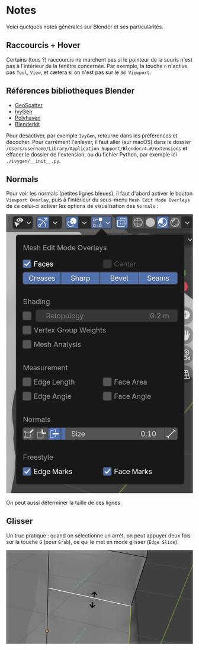 # Notes
Voici quelques notes générales sur Blender et ses particularités.

## Raccourcis + Hover
Certains (tous ?) raccourcis ne marchent pas si le pointeur de la souris n'est pas à l'intérieur de la fenêtre concernée. Par exemple, la touche `n` n'active pas `Tool`, `View`, et cætera si on n'est pas sur le `3d Viewport`.

## Références bibliothèques Blender
- [GeoScatter](https://www.geoscatter.com)
- [IvyGen](https://extensions.blender.org/add-ons/ivygen/)
- [Polyhaven](https://polyhaven.com/textures/terrain)
- [Blenderkit](https://www.blenderkit.com/get-blenderkit/)

Pour désactiver, par exemple `IvyGen`, retourne dans les préférences et décocher. Pour carrément l'enlever, il faut aller (sur macOS) dans le dossier `/Users/username/Library/Application Support/Blender/4.#/extensions` et effacer le dossier de l'extension, ou du fichier Python, par exemple ici `./ivygen/__init__.py`.

## Normals
Pour voir les normals (petites lignes bleues), il faut d'abord activer le bouton `Viewport Overlay`, puis à l'intérieur du sous-menu `Mesh Edit Mode Overlays` de ce celui-ci activer les options de visualisation des `Normals` :

![](images/mesh-edit-mode-overlays.png)

On peut aussi déterminer la taille de ces lignes.

## Glisser
Un truc pratique : quand on sélectionne un arrêt, on peut appuyer deux fois sur la touche `G` (pour `Grab`), ce qui le met en mode glisser (`Edge Slide`).

![](images/edge-slide.png)